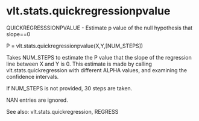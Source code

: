 # vlt.stats.quickregressionpvalue

  QUICKREGRESSSIONPVALUE - Estimate p value of the null hypothesis that slope==0
 
  P = vlt.stats.quickregressionpvalue(X,Y,[NUM_STEPS])
 
  Takes NUM_STEPS to estimate the P value that the slope of the regression
  line between X and Y is 0.  This estimate is made by calling vlt.stats.quickregression
  with different ALPHA values, and examining the confidence intervals.
 
  If NUM_STEPS is not provided, 30 steps are taken.
        
  NAN entries are ignored.
 
  See also: vlt.stats.quickregression, REGRESS
